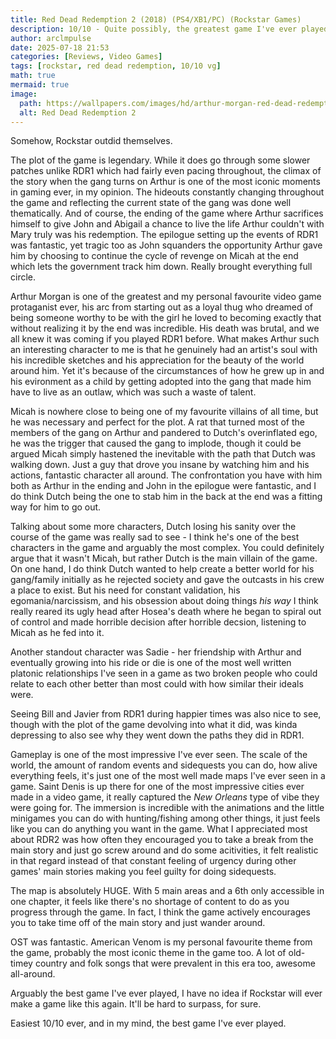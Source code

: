 ```yaml
---
title: Red Dead Redemption 2 (2018) (PS4/XB1/PC) (Rockstar Games)
description: 10/10 - Quite possibly, the greatest game I've ever played.
author: arclmpulse
date: 2025-07-18 21:53
categories: [Reviews, Video Games]
tags: [rockstar, red dead redemption, 10/10 vg]
math: true
mermaid: true
image:
  path: https://wallpapers.com/images/hd/arthur-morgan-red-dead-redemption-2-4k-hd-games-4k-wallpaper-iwuzo4l3gjd8kclf.jpg
  alt: Red Dead Redemption 2
---
```


Somehow, Rockstar outdid themselves.

The plot of the game is legendary. While it does go through some slower patches unlike RDR1 which had fairly even pacing throughout, the climax of the story when the gang turns on Arthur is one of the most iconic moments in gaming ever, in my opinion. The hideouts constantly changing throughout the game and reflecting the current state of the gang was done well thematically. And of course, the ending of the game where Arthur sacrifices himself to give John and Abigail a chance to live the life Arthur couldn't with Mary truly was his redemption. The epilogue setting up the events of RDR1 was fantastic, yet tragic too as John squanders the opportunity Arthur gave him by choosing to continue the cycle of revenge on Micah at the end which lets the government track him down. Really brought everything full circle.

Arthur Morgan is one of the greatest and my personal favourite video game protaganist ever, his arc from starting out as a loyal thug who dreamed of being someone worthy to be with the girl he loved to becoming exactly that without realizing it by the end was incredible. His death was brutal, and we all knew it was coming if you played RDR1 before. What makes Arthur such an interesting character to me is that he genuinely had an artist's soul with his incredible sketches and his appreciation for the beauty of the world around him. Yet it's because of the circumstances of how he grew up in and his evironment as a child by getting adopted into the gang that made him have to live as an outlaw, which was such a waste of talent.

Micah is nowhere close to being one of my favourite villains of all time, but he was necessary and perfect for the plot. A rat that turned most of the members of the gang on Arthur and pandered to Dutch's overinflated ego, he was the trigger that caused the gang to implode, though it could be argued Micah simply hastened the inevitable with the path that Dutch was walking down. Just a guy that drove you insane by watching him and his actions, fantastic character all around. The confrontation you have with him both as Arthur in the ending and John in the epilogue were fantastic, and I do think Dutch being the one to stab him in the back at the end was a fitting way for him to go out.

Talking about some more characters, Dutch losing his sanity over the course of the game was really sad to see - I think he's one of the best characters in the game and arguably the most complex. You could definitely argue that it wasn't Micah, but rather Dutch is the main villain of the game. On one hand, I do think Dutch wanted to help create a better world for his gang/family initially as he rejected society and gave the outcasts in his crew a place to exist. But his need for constant validation, his egomania/narcissism, and his obsession about doing things _his way_ I think really reared its ugly head after Hosea's death where he began to spiral out of control and made horrible decision after horrible decsion, listening to Micah as he fed into it.

Another standout character was Sadie - her friendship with Arthur and eventually growing into his ride or die is one of the most well written platonic relationships I've seen in a game as two broken people who could relate to each other better than most could with how similar their ideals were.

Seeing Bill and Javier from RDR1 during happier times was also nice to see, though with the plot of the game devolving into what it did, was kinda depressing to also see why they went down the paths they did in RDR1.

Gameplay is one of the most impressive I've ever seen. The scale of the world, the amount of random events and sidequests you can do, how alive everything feels, it's just one of the most well made maps I've ever seen in a game. Saint Denis is up there for one of the most impressive cities ever made in a video game, it really captured the _New Orleans_ type of vibe they were going for. The immersion is incredible with the animations and the little minigames you can do with hunting/fishing among other things, it just feels like you can do anything you want in the game. What I appreciated most about RDR2 was how often they encouraged you to take a break from the main story and just go screw around and do some acitivities, it felt realistic in that regard instead of that constant feeling of urgency during other games' main stories making you feel guilty for doing sidequests.

The map is absolutely HUGE. With 5 main areas and a 6th only accessible in one chapter, it feels like there's no shortage of content to do as you progress through the game. In fact, I think the game actively encourages you to take time off of the main story and just wander around.

OST was fantastic. American Venom is my personal favourite theme from the game, probably the most iconic theme in the game too. A lot of old-timey country and folk songs that were prevalent in this era too, awesome all-around.

Arguably the best game I've ever played, I have no idea if Rockstar will ever make a game like this again. It'll be hard to surpass, for sure.

Easiest 10/10 ever, and in my mind, the best game I've ever played.
